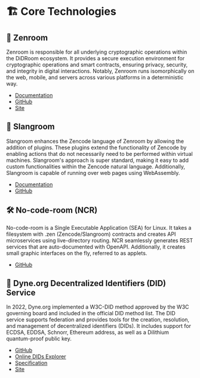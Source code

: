 # 🏗️ Core Technologies

## 🔐 Zenroom   
   Zenroom is responsible for all underlying cryptographic operations within the DiDRoom ecosystem. It provides a secure execution environment for cryptographic operations and smart contracts, ensuring privacy, security, and integrity in digital interactions. Notably, Zenroom runs isomorphically on the web, mobile, and servers across various platforms in a deterministic way.
   - [Documentation](https://dev.zenroom.org/)
   - [GitHub](https://github.com/dyne/zenroom)
   - [Site](https://zenroom.org/)

## 📜 Slangroom
   Slangroom enhances the Zencode language of Zenroom by allowing the addition of plugins. These plugins extend the functionality of Zencode by enabling actions that do not necessarily need to be performed within virtual machines. Slangroom's approach is super standard, making it easy to add custom functionalities within the Zencode natural language. Additionally, Slangroom is capable of running over web pages using WebAssembly.
   - [Documentation](https://dyne.org/slangroom)
   - [GitHub](https://github.com/syne/slangroom)

## 🛠️ No-code-room (NCR)
   No-code-room is a Single Executable Application (SEA) for Linux. It takes a filesystem with .zen (Zencode/Slangroom) contracts and creates API microservices using live-directory routing. NCR seamlessly generates REST services that are auto-documented with OpenAPI. Additionally, it creates small graphic interfaces on the fly, referred to as applets.
   - [GitHub](https://github.com/forkbombeu/ncr)

## 🔗 Dyne.org Decentralized Identifiers (DID) Service
   In 2022, Dyne.org implemented a W3C-DID method approved by the W3C governing board and included in the official DID method list. The DID service supports federation and provides tools for the creation, resolution, and management of decentralized identifiers (DIDs). It includes support for ECDSA, EDDSA, Schnorr, Ethereum address, as well as a Dilithium quantum-proof public key.
   - [GitHub](https://github.com/dyne/w3c-did)
   - [Online DIDs Explorer](https://explorer.did.dyne.org/)
   - [Specification](https://dyne.org/W3C-DID/)
   - [Site](https://forkbomb.solutions/component/w3c-did-federate-service/)
